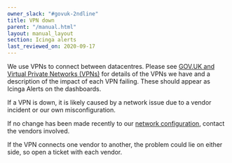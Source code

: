 ```yaml
---
owner_slack: "#govuk-2ndline"
title: VPN down
parent: "/manual.html"
layout: manual_layout
section: Icinga alerts
last_reviewed_on: 2020-09-17
---
```


We use VPNs to connect between datacentres. Please see [GOV.UK and Virtual Private Networks (VPNs)](/manual/vpn.html) for details of the VPNs we have and a description of the impact of each VPN failing. These should appear as Icinga Alerts on the dashboards.

If a VPN is down, it is likely caused by a network issue due to a vendor incident or our own misconfiguration.

If no change has been made recently to our [network configuration](https://github.com/alphagov/govuk-provisioning), contact the vendors involved.

If the VPN connects one vendor to another, the problem could lie on either side, so open a ticket with each vendor.
